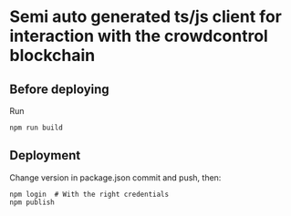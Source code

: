 # Semi auto generated ts/js client for interaction with the crowdcontrol blockchain

## Before deploying

Run
```shell
npm run build
```

## Deployment

Change version in package.json commit and push, then:
```shell
npm login  # With the right credentials
npm publish
```